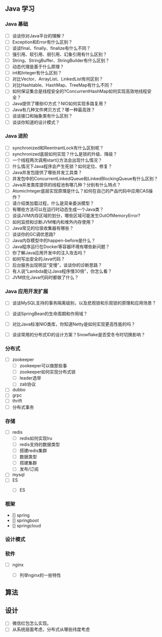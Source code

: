 ## Java 学习
### Java 基础
- [ ] 谈谈你对Java平台的理解？
- [ ] Exception和Error有什么区别？
- [ ] 谈谈final、finally、finalize有什么不同？
- [ ] 强引用、软引用、弱引用、幻象引用有什么区别？
- [ ] String、StringBuffer、StringBuilder有什么区别？
- [ ] 动态代理是基于什么原理？
- [ ] int和Integer有什么区别？
- [ ] 对比Vector、ArrayList、LinkedList有何区别？
- [ ] 对比Hashtable、HashMap、TreeMap有什么不同？
- [ ] 如何保证集合是线程安全的?ConcurrentHashMap如何实现高效地线程安全？
- [ ] Java提供了哪些IO方式？NIO如何实现多路复用？
- [ ] Java有几种文件拷贝方式？哪一种最高效？
- [ ] 谈谈接口和抽象类有什么区别？
- [ ] 谈谈你知道的设计模式？
### Java 进阶
- [ ] synchronized和ReentrantLock有什么区别呢？
- [ ] synchronized底层如何实现？什么是锁的升级、降级？
- [ ] 一个线程两次调用start()方法会出现什么情况？
- [ ] 什么情况下Java程序会产生死锁？如何定位、修复？
- [ ] Java并发包提供了哪些并发工具类？
- [ ] 并发包中的ConcurrentLinkedQueue和LinkedBlockingQueue有什么区别？
- [ ] Java并发类库提供的线程池有哪几种？分别有什么特点？
- [ ] AtomicInteger底层实现原理是什么？如何在自己的产品代码中应用CAS操作？
- [ ] 请介绍类加载过程，什么是双亲委派模型？
- [ ] 有哪些方法可以在运行时动态生成一个Java类？
- [ ] 谈谈JVM内存区域的划分，哪些区域可能发生OutOfMemoryError?
- [ ] 如何监控和诊断JVM堆内和堆外内存使用？
- [ ] Java常见的垃圾收集器有哪些？
- [ ] 谈谈你的GC调优思路?
- [ ] Java内存模型中的happen-before是什么？
- [ ] Java程序运行在Docker等容器环境有哪些新问题？
- [ ] 你了解Java应用开发中的注入攻击吗？
- [ ] 如何写出安全的Java代码？
- [ ] 后台服务出现明显“变慢”，谈谈你的诊断思路？
- [ ] 有人说“Lambda能让Java程序慢30倍”，你怎么看？
- [ ] JVM优化Java代码时都做了什么？
### Java 应用开发扩展

- [ ] 谈谈MySQL支持的事务隔离级别，以及悲观锁和乐观锁的原理和应用场景？
- [ ] 谈谈SpringBean的生命周期和作用域？
- [ ] 对比Java标准NIO类库，你知道Netty是如何实现更高性能的吗？
- [ ] 谈谈常用的分布式ID的设计方案？Snowflake是否受冬令时切换影响？


### 分布式
- [ ] zookeeper
    - [ ] zookeeper可以做那些事
    - [ ] zookeeper如何实现分布式锁
    - [ ] leader选举
    - [ ] zab协议
- [ ] dubbo
- [ ] grpc
- [ ] thrift
- [ ] 分布式事务

### 存储
- [ ] redis
    - [ ] redis如何实现lru
    - [ ] redis支持的数据类型
    - [ ] 搭建redis集群
    - [ ] 数据类型
    - [ ] 搭建集群
    - [ ] 发布/订阅
- [ ] mysql
- [ ] ES
    - [ ] ES
 
    
### 框架
- [] spring
- [] springboot
- [] springcloud

### 设计模式


### 软件
- [ ] nginx
    - [ ] 列举nginx的一些特性

    


## 算法

## 设计
- [ ] 微信红包怎么实现。
- [ ] 从系统层面考虑，分布式从哪些纬度考虑